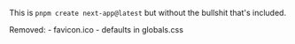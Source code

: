 This is `pnpm create next-app@latest` but without the bullshit that's included.


Removed:
    - favicon.ico
    - defaults in globals.css

